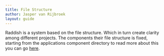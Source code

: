 ```yaml
---
title: File Structure
author: Jasper van Rijbroek
layout: guide
---
```


Raddish is a system based on the file structure. Which in turn create clarity among different projects.
The components their file structure is fixed, starting from the applications component directory to read more about this you can go [here](/guide/objects/application.html).

<ul class="structure">

</ul>